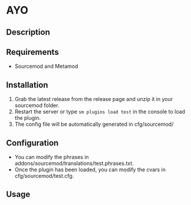 # AYO

## Description ##


## Requirements ##
- Sourcemod and Metamod


## Installation ##
1. Grab the latest release from the release page and unzip it in your sourcemod folder.
2. Restart the server or type `sm plugins load test` in the console to load the plugin.
3. The config file will be automatically generated in cfg/sourcemod/

## Configuration ##
- You can modify the phrases in addons/sourcemod/translations/test.phrases.txt.
- Once the plugin has been loaded, you can modify the cvars in cfg/sourcemod/test.cfg.


## Usage ##
